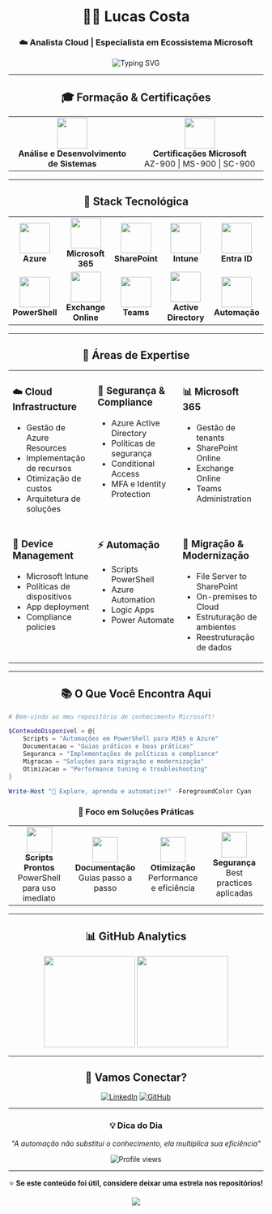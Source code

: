 <div align="center">

# 👨‍💻 Lucas Costa

### ☁️ Analista Cloud | Especialista em Ecossistema Microsoft

<img src="https://readme-typing-svg.herokuapp.com?font=Fira+Code&pause=1000&color=0078D4&center=true&vCenter=true&width=435&lines=Microsoft+365+Specialist;Azure+Cloud+Expert;PowerShell+Automation;SharePoint+%26+Intune+Pro" alt="Typing SVG" />

</div>

---

<div align="center">

## 🎓 Formação & Certificações

<table>
<tr>
<td align="center" width="50%">
<img src="https://img.icons8.com/color/96/000000/graduation-cap.png" width="60"/>
<br><strong>Análise e Desenvolvimento de Sistemas</strong>
</td>
<td align="center" width="50%">
<img src="https://img.icons8.com/color/96/000000/microsoft.png" width="60"/>
<br><strong>Certificações Microsoft</strong>
<br>AZ-900 | MS-900 | SC-900
</td>
</tr>
</table>

</div>

---

<div align="center">

## 🚀 Stack Tecnológica

<table>
<tr>
<td align="center" width="20%">
<img src="https://upload.wikimedia.org/wikipedia/commons/f/fa/Microsoft_Azure.svg" width="60" height="60"/>
<br><strong>Azure</strong>
</td>
<td align="center" width="20%">
<img src="https://www.iconfinder.com/icons/294669/microsoft_icon" width="60" height="60"/>
<br><strong>Microsoft 365</strong>
</td>
<td align="center" width="20%">
<img src="https://www.365akademie.de/microsoft-365-lerninhalte-integration/1200px-microsoft_office_sharepoint_2018-present-svg/" width="60" height="60"/>
<br><strong>SharePoint</strong>
</td>
<td align="center" width="20%">
<img src="https://icons8.com.br/icon/D5nuxA0qwo6w/microsoft-intune" width="60" height="60"/>
<br><strong>Intune</strong>
</td>
<td align="center" width="20%">
<img src="https://commons.wikimedia.org/wiki/File:Microsoft_Entra_ID_color_icon.svg" width="60" height="60"/>
<br><strong>Entra ID</strong>
</td>
</tr>
<tr>
<td align="center" width="20%">
<img src="https://upload.wikimedia.org/wikipedia/commons/2/2f/PowerShell_5.0_icon.png" width="60" height="60"/>
<br><strong>PowerShell</strong>
</td>
<td align="center" width="20%">
<img src="https://commons.wikimedia.org/wiki/File:Microsoft_Exchange_%282019-present%29.svg" width="60" height="60"/>
<br><strong>Exchange Online</strong>
</td>
<td align="center" width="20%">
<img src="https://commons.wikimedia.org/wiki/File:Microsoft_Office_Teams_%282018%E2%80%93present%29.svg" width="60" height="60"/>
<br><strong>Teams</strong>
</td>
<td align="center" width="20%">
<img src="https://worldvectorlogo.com/pt/logo/azure-active-directory-1" width="60" height="60"/>
<br><strong>Active Directory</strong>
</td>
<td align="center" width="20%">
<img src="https://br.freepik.com/icone/automacao_12732062" width="60" height="60"/>
<br><strong>Automação</strong>
</td>
</tr>
</table>

</div>

---

<div align="center">

## 💼 Áreas de Expertise

</div>

<table align="center">
<tr>
<td width="33%" valign="top">

### ☁️ Cloud Infrastructure
- Gestão de Azure Resources
- Implementação de recursos
- Otimização de custos
- Arquitetura de soluções

</td>
<td width="33%" valign="top">

### 🔐 Segurança & Compliance
- Azure Active Directory
- Políticas de segurança
- Conditional Access
- MFA e Identity Protection

</td>
<td width="33%" valign="top">

### 📊 Microsoft 365
- Gestão de tenants
- SharePoint Online
- Exchange Online
- Teams Administration

</td>
</tr>
<tr>
<td width="33%" valign="top">

### 📱 Device Management
- Microsoft Intune
- Políticas de dispositivos
- App deployment
- Compliance policies

</td>
<td width="33%" valign="top">

### ⚡ Automação
- Scripts PowerShell
- Azure Automation
- Logic Apps
- Power Automate

</td>
<td width="33%" valign="top">

### 🔄 Migração & Modernização
- File Server to SharePoint
- On-premises to Cloud
- Estruturação de ambientes
- Reestruturação de dados

</td>
</tr>
</table>

---

<div align="center">

## 📚 O Que Você Encontra Aqui

</div>

```powershell
# Bem-vindo ao meu repositório de conhecimento Microsoft!

$ConteudoDisponivel = @{
    Scripts = "Automações em PowerShell para M365 e Azure"
    Documentacao = "Guias práticos e boas práticas"
    Seguranca = "Implementações de políticas e compliance"
    Migracao = "Soluções para migração e modernização"
    Otimizacao = "Performance tuning e troubleshooting"
}

Write-Host "🚀 Explore, aprenda e automatize!" -ForegroundColor Cyan
```

<div align="center">

### 🎯 Foco em Soluções Práticas

<table>
<tr>
<td align="center">
<img src="https://img.icons8.com/fluency/96/000000/code.png" width="50"/>
<br><strong>Scripts Prontos</strong>
<br>PowerShell para uso imediato
</td>
<td align="center">
<img src="https://img.icons8.com/fluency/96/000000/document.png" width="50"/>
<br><strong>Documentação</strong>
<br>Guias passo a passo
</td>
<td align="center">
<img src="https://img.icons8.com/fluency/96/000000/rocket.png" width="50"/>
<br><strong>Otimização</strong>
<br>Performance e eficiência
</td>
<td align="center">
<img src="https://img.icons8.com/fluency/96/000000/security-checked.png" width="50"/>
<br><strong>Segurança</strong>
<br>Best practices aplicadas
</td>
</tr>
</table>

</div>

---

<div align="center">

## 📊 GitHub Analytics

<img height="180em" src="https://github-readme-stats.vercel.app/api?username=LucasViniciusNunesCosta&show_icons=true&theme=github_dark&include_all_commits=true&count_private=true&bg_color=0d1117&title_color=0078D4&text_color=c9d1d9&icon_color=0078D4&border_color=30363d"/>
<img height="180em" src="https://github-readme-stats.vercel.app/api/top-langs/?username=LucasViniciusNunesCosta&layout=compact&theme=github_dark&bg_color=0d1117&title_color=0078D4&text_color=c9d1d9&border_color=30363d"/>

</div>

---

<div align="center">

## 🤝 Vamos Conectar?

[![LinkedIn](https://img.shields.io/badge/LinkedIn-0077B5?style=for-the-badge&logo=linkedin&logoColor=white)](https://www.linkedin.com/in/lucas-vinicius-costa)
[![GitHub](https://img.shields.io/badge/GitHub-100000?style=for-the-badge&logo=github&logoColor=white)](https://github.com/LucasViniciusNunesCosta)

</div>

---

<div align="center">

### 💡 Dica do Dia

*"A automação não substitui o conhecimento, ela multiplica sua eficiência"*

<img src="https://komarev.com/ghpvc/?username=seu-usuario&color=0078D4&style=flat-square&label=Visualizações+do+Perfil" alt="Profile views"/>

---

⭐ **Se este conteúdo foi útil, considere deixar uma estrela nos repositórios!**

<img src="https://capsule-render.vercel.app/api?type=waving&color=0078D4&height=100&section=footer"/>

</div>
